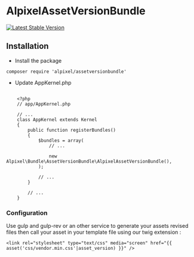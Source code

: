 
AlpixelAssetVersionBundle
=================

[![Latest Stable Version](https://poser.pugx.org/alpixel/assetversionbundle/v/stable)](https://packagist.org/packages/alpixel/assetversionbundle)

## Installation


* Install the package

```
composer require 'alpixel/assetversionbundle'
```

* Update AppKernel.php


```

    <?php
    // app/AppKernel.php

    // ...
    class AppKernel extends Kernel
    {
        public function registerBundles()
        {
            $bundles = array(
                // ...

                new Alpixel\Bundle\AssetVersionBundle\AlpixelAssetVersionBundle(),
            );

            // ...
        }

        // ...
    }
```

### Configuration

Use gulp and gulp-rev or an other service to generate your assets revised files then call your asset in your template file using our twig extension :


```
<link rel="stylesheet" type="text/css" media="screen" href="{{ asset('css/vendor.min.css'|asset_version) }}" />
```
